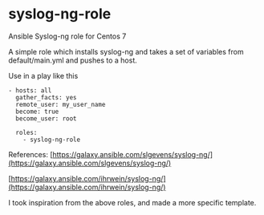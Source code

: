 # syslog-ng-role
Ansible Syslog-ng role for Centos 7

A simple role which installs syslog-ng and takes a set of variables from default/main.yml and pushes to a host.

Use in a play like this
```
- hosts: all
  gather_facts: yes
  remote_user: my_user_name
  become: true
  become_user: root

  roles:
    - syslog-ng-role
```
    
  References:
[https://galaxy.ansible.com/slgevens/syslog-ng/](https://galaxy.ansible.com/slgevens/syslog-ng/)

[https://galaxy.ansible.com/ihrwein/syslog-ng/](https://galaxy.ansible.com/ihrwein/syslog-ng/)  
  
I took inspiration from the above roles, and made a more specific template.

